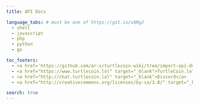 ```yaml
---
title: API Docs

language_tabs: # must be one of https://git.io/vQNgJ
  - shell
  - javascript
  - php
  - python
  - go

toc_footers:
  - <a href='https://github.com/ar-x/turtlecoin-wiki/tree/import-api-docs/api' target='_blank'>Edit this on GitHub</a>
  - <a href="https://www.turtlecoin.lol" target="_blank">TurtleCoin.lol</a>
  - <a href="http://chat.turtlecoin.lol" target="_blank">Discord</a>
  - <a href="http://creativecommons.org/licenses/by-sa/3.0/" target="_blank"><img src="/images/cc-by-sa.png" alt="Creative Commons Attribution Share Alike" class="img-license"></a>

search: true
---
```

